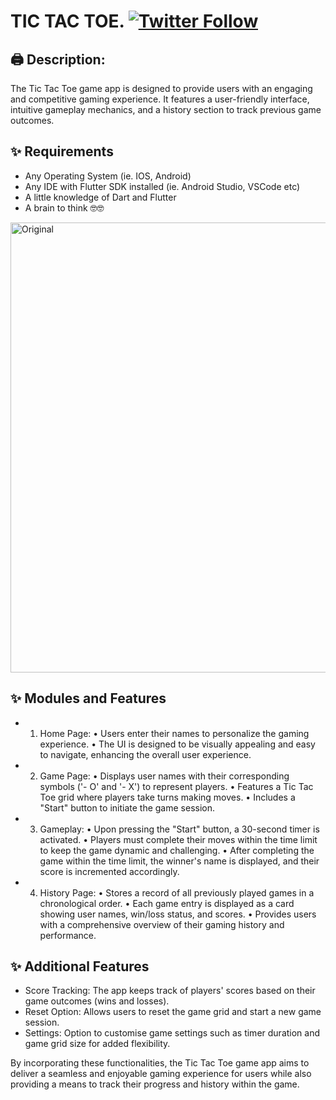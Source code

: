 # TIC TAC TOE. [![Twitter Follow](https://img.shields.io/twitter/follow/hemilsolanki.svg?style=social)](https://twitter.com/hemilsolanki)

## 🖨️ Description:
The Tic Tac Toe game app is designed to provide users with an engaging and competitive gaming experience. 
It features a user-friendly interface, intuitive gameplay mechanics, and a history section to track previous game outcomes.

## ✨ Requirements
* Any Operating System (ie. IOS, Android)
* Any IDE with Flutter SDK installed (ie. Android Studio, VSCode etc)
* A little knowledge of Dart and Flutter
* A brain to think 🤓🤓

<img width="720" alt="Original" src="https://github.com/Hemil-Solanki/Tic-Tac-Toe/assets/101650059/5c779815-3a5d-43cf-a5f7-bb466566d709">

## ✨ Modules and Features
* 1. Home Page:
    • Users enter their names to personalize the gaming
    experience.
    • The UI is designed to be visually appealing and easy to
    navigate, enhancing the overall user experience.

* 2. Game Page:
    • Displays user names with their corresponding symbols ('- O' and '- X') to represent players.
    • Features a Tic Tac Toe grid where players take turns making moves.
    • Includes a "Start" button to initiate the game session.

* 3. Gameplay:
    • Upon pressing the "Start" button, a 30-second timer is activated.
    • Players must complete their moves within the time limit to keep the game dynamic and challenging.
    • After completing the game within the time limit, the winner's name is displayed, and their score is incremented accordingly.

* 4. History Page:
    • Stores a record of all previously played games in a chronological order.
    • Each game entry is displayed as a card showing user names, win/loss status, and scores.
    • Provides users with a comprehensive overview of their gaming history and performance.

## ✨ Additional Features

* Score Tracking: The app keeps track of players' scores based on their game outcomes (wins and losses).
* Reset Option: Allows users to reset the game grid and start a new game session.
* Settings: Option to customise game settings such as timer duration and game grid size for added flexibility.

By incorporating these functionalities, the Tic Tac Toe game app
aims to deliver a seamless and enjoyable gaming experience for
users while also providing a means to track their progress and
history within the game.
